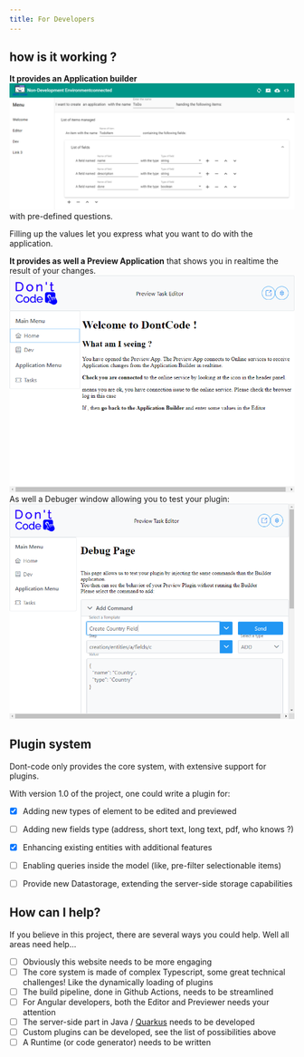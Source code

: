 ```yaml
---
title: For Developers
---
```


## how is it working ?
**It provides an Application builder**
![Image](/assets/Application%20Builder.png)
with pre-defined questions.

Filling up the values let you express what you want to do with the application.


**It provides as well a Preview Application**
that shows you in realtime the result of your changes.
![Previewer](/assets/Preview.png)
As well a Debuger window allowing you to test your plugin:
![Previewer Debug](assets/Previewer%20with%20debug%20page.png)
## Plugin system
Dont-code only provides the core system, with extensive support for plugins.

With version 1.0 of the project, one could write a plugin for:
- [x] Adding new types of element to be edited and previewed
- [ ] Adding new fields type (address, short text, long text, pdf, who knows ?)
- [x] Enhancing existing entities with additional features
- [ ] Enabling queries inside the model (like, pre-filter selectionable items)
- [ ] Provide new Datastorage, extending the server-side storage capabilities


## How can I help?
If you believe in this project, there are several ways you could help.
Well all areas need help... 

- [ ] Obviously this website needs to be more engaging
- [ ] The core system is made of complex Typescript, some great technical challenges! Like the dynamically loading of plugins
- [ ] The build pipeline, done in Github Actions, needs to be streamlined
- [ ] For Angular developers, both the Editor and Previewer needs your attention
- [ ] The server-side part in Java / [Quarkus](https://quarkus.io) needs to be developed
- [ ] Custom plugins can be developed, see the list of possibilities above
- [ ] A Runtime (or code generator) needs to be written